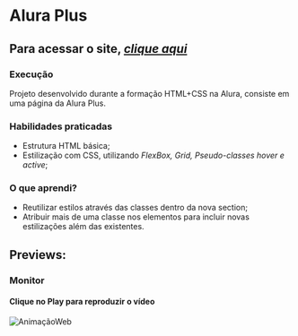 # **Alura Plus**

## **Para acessar o site, [*clique aqui*](https://thedevnicolas.github.io/projeto-alura-plus/)**

### Execução
Projeto desenvolvido durante a formação HTML+CSS na Alura, consiste em uma página da Alura Plus. 

### **Habilidades praticadas** 
- Estrutura HTML básica;
- Estilização com CSS, utilizando *FlexBox, Grid, Pseudo-classes hover e active*;

### **O que aprendi?**
- Reutilizar estilos através das classes dentro da nova section;
- Atribuir mais de uma classe nos elementos para incluir novas estilizações além das existentes.

## **Previews**:

### **Monitor**
#### **Clique no Play para reproduzir o vídeo**

![AnimaçãoWeb](https://user-images.githubusercontent.com/110689312/192538969-5b9b348b-0d86-4090-b164-103de85ca03a.gif)



